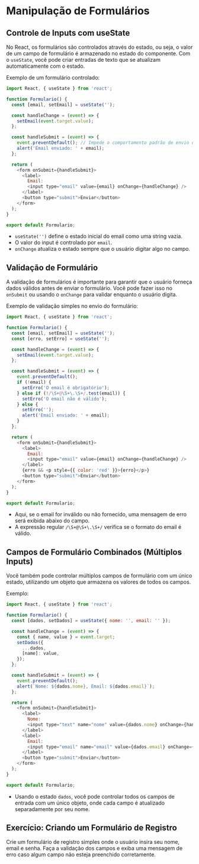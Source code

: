 
# Manipulação de Formulários

## Controle de Inputs com useState
No React, os formulários são controlados através do estado, ou seja, o valor de um campo de formulário é armazenado no estado do componente. Com o `useState`, você pode criar entradas de texto que se atualizam automaticamente com o estado.

Exemplo de um formulário controlado:
```javascript
import React, { useState } from 'react';

function Formulario() {
  const [email, setEmail] = useState('');

  const handleChange = (event) => {
    setEmail(event.target.value);
  };

  const handleSubmit = (event) => {
    event.preventDefault(); // Impede o comportamento padrão de envio do formulário
    alert('Email enviado: ' + email);
  };

  return (
    <form onSubmit={handleSubmit}>
      <label>
        Email: 
        <input type="email" value={email} onChange={handleChange} />
      </label>
      <button type="submit">Enviar</button>
    </form>
  );
}

export default Formulario;
```

- `useState('')` define o estado inicial do email como uma string vazia.
- O valor do input é controlado por `email`.
- `onChange` atualiza o estado sempre que o usuário digitar algo no campo.

## Validação de Formulário
A validação de formulários é importante para garantir que o usuário forneça dados válidos antes de enviar o formulário. Você pode fazer isso no `onSubmit` ou usando o `onChange` para validar enquanto o usuário digita.

Exemplo de validação simples no envio do formulário:
```javascript
import React, { useState } from 'react';

function Formulario() {
  const [email, setEmail] = useState('');
  const [erro, setErro] = useState('');

  const handleChange = (event) => {
    setEmail(event.target.value);
  };

  const handleSubmit = (event) => {
    event.preventDefault();
    if (!email) {
      setErro('O email é obrigatório');
    } else if (!/\S+@\S+\.\S+/.test(email)) {
      setErro('O email não é válido');
    } else {
      setErro('');
      alert('Email enviado: ' + email);
    }
  };

  return (
    <form onSubmit={handleSubmit}>
      <label>
        Email: 
        <input type="email" value={email} onChange={handleChange} />
      </label>
      {erro && <p style={{ color: 'red' }}>{erro}</p>}
      <button type="submit">Enviar</button>
    </form>
  );
}

export default Formulario;
```

- Aqui, se o email for inválido ou não fornecido, uma mensagem de erro será exibida abaixo do campo.
- A expressão regular `/\S+@\S+\.\S+/` verifica se o formato do email é válido.

## Campos de Formulário Combinados (Múltiplos Inputs)
Você também pode controlar múltiplos campos de formulário com um único estado, utilizando um objeto que armazena os valores de todos os campos.

Exemplo:
```javascript
import React, { useState } from 'react';

function Formulario() {
  const [dados, setDados] = useState({ nome: '', email: '' });

  const handleChange = (event) => {
    const { name, value } = event.target;
    setDados({
      ...dados,
      [name]: value,
    });
  };

  const handleSubmit = (event) => {
    event.preventDefault();
    alert(`Nome: ${dados.nome}, Email: ${dados.email}`);
  };

  return (
    <form onSubmit={handleSubmit}>
      <label>
        Nome: 
        <input type="text" name="nome" value={dados.nome} onChange={handleChange} />
      </label>
      <label>
        Email: 
        <input type="email" name="email" value={dados.email} onChange={handleChange} />
      </label>
      <button type="submit">Enviar</button>
    </form>
  );
}

export default Formulario;
```

- Usando o estado `dados`, você pode controlar todos os campos de entrada com um único objeto, onde cada campo é atualizado separadamente por seu nome.

## Exercício: Criando um Formulário de Registro
Crie um formulário de registro simples onde o usuário insira seu nome, email e senha. Faça a validação dos campos e exiba uma mensagem de erro caso algum campo não esteja preenchido corretamente.
